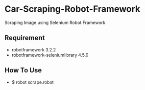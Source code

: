 # Car-Scraping-Robot-Framework
Scraping Image using Selenium Robot Framework

## Requirement
- robotframework                     3.2.2
- robotframework-seleniumlibrary     4.5.0

## How To Use
- $ robot scrape.robot
